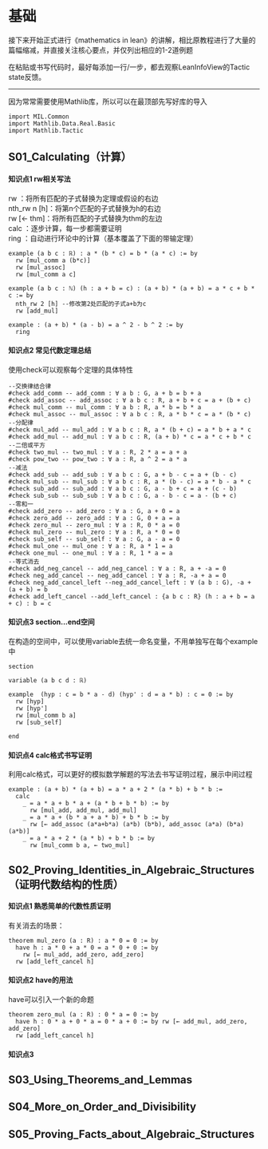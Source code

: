 # 基础

接下来开始正式进行《mathematics in lean》的讲解，相比原教程进行了大量的篇幅缩减，并直接关注核心要点，并仅列出相应的1-2道例题

在粘贴或书写代码时，最好每添加一行/一步，都去观察LeanInfoView的Tactic state反馈。

---
因为常常需要使用Mathlib库，所以可以在最顶部先写好库的导入
```
import MIL.Common
import Mathlib.Data.Real.Basic
import Mathlib.Tactic
```

## S01_Calculating（计算）

#### 知识点1 rw相关写法

rw ：将所有匹配的子式替换为定理或假设的右边<br/>
nth_rw n [h]：将第n个匹配的子式替换为h的右边<br/>
rw [← thm]：将所有匹配的子式替换为thm的左边<br/>
calc ：逐步计算，每一步都需要证明<br/>
ring ：自动进行环论中的计算（基本覆盖了下面的带输定理）

```
example (a b c : ℝ) : a * (b * c) = b * (a * c) := by
  rw [mul_comm a (b*c)]
  rw [mul_assoc]
  rw [mul_comm a c]
```
```
example (a b c : ℕ) (h : a + b = c) : (a + b) * (a + b) = a * c + b * c := by
  nth_rw 2 [h] --修改第2处匹配的子式a+b为c
  rw [add_mul]
```
```
example : (a + b) * (a - b) = a ^ 2 - b ^ 2 := by
  ring
```

#### 知识点2 常见代数定理总结

使用check可以观察每个定理的具体特性
```
--交换律结合律
#check add_comm -- add_comm : ∀ a b : G, a + b = b + a
#check add_assoc -- add_assoc : ∀ a b c : R, a + b + c = a + (b + c)
#check mul_comm -- mul_comm : ∀ a b : R, a * b = b * a
#check mul_assoc -- mul_assoc : ∀ a b c : R, a * b * c = a * (b * c)
--分配律
#check mul_add -- mul_add : ∀ a b c : R, a * (b + c) = a * b + a * c
#check add_mul -- add_mul : ∀ a b c : R, (a + b) * c = a * c + b * c
--二倍或平方
#check two_mul -- two_mul : ∀ a : R, 2 * a = a + a
#check pow_two -- pow_two : ∀ a : R, a ^ 2 = a * a
--减法
#check add_sub -- add_sub : ∀ a b c : G, a + b - c = a + (b - c)
#check mul_sub -- mul_sub : ∀ a b c : R, a * (b - c) = a * b - a * c
#check sub_add -- sub_add : ∀ a b c : G, a - b + c = a + (c - b)
#check sub_sub -- sub_sub : ∀ a b c : G, a - b - c = a - (b + c)
--零和一
#check add_zero -- add_zero : ∀ a : G, a + 0 = a
#check zero_add -- zero_add : ∀ a : G, 0 + a = a
#check zero_mul -- zero_mul : ∀ a : R, 0 * a = 0
#check mul_zero -- mul_zero : ∀ a : R, a * 0 = 0
#check sub_self -- sub_self : ∀ a : G, a - a = 0
#check mul_one -- mul_one : ∀ a : R, a * 1 = a
#check one_mul -- one_mul : ∀ a : R, 1 * a = a
--等式消去
#check add_neg_cancel -- add_neg_cancel : ∀ a : R, a + -a = 0
#check neg_add_cancel -- neg_add_cancel : ∀ a : R, -a + a = 0
#check neg_add_cancel_left --neg_add_cancel_left : ∀ (a b : G), -a + (a + b) = b
#check add_left_cancel --add_left_cancel : {a b c : R} (h : a + b = a + c) : b = c
```

#### 知识点3 section...end空间

在构造的空间中，可以使用variable去统一命名变量，不用单独写在每个example中
```
section

variable (a b c d : ℝ)

example  (hyp : c = b * a - d) (hyp' : d = a * b) : c = 0 := by
  rw [hyp]
  rw [hyp']
  rw [mul_comm b a]
  rw [sub_self]

end
```

#### 知识点4 calc格式书写证明

利用calc格式，可以更好的模拟数学解题的写法去书写证明过程，展示中间过程

```
example : (a + b) * (a + b) = a * a + 2 * (a * b) + b * b :=
  calc
    _ = a * a + b * a + (a * b + b * b) := by
      rw [mul_add, add_mul, add_mul]
    _ = a * a + (b * a + a * b) + b * b := by
      rw [← add_assoc (a*a+b*a) (a*b) (b*b), add_assoc (a*a) (b*a) (a*b)]
    _ = a * a + 2 * (a * b) + b * b := by
      rw [mul_comm b a, ← two_mul]
```


## S02_Proving_Identities_in_Algebraic_Structures（证明代数结构的性质）
#### 知识点1 熟悉简单的代数性质证明
有关消去的场景：
```
theorem mul_zero (a : R) : a * 0 = 0 := by
  have h : a * 0 + a * 0 = a * 0 + 0 := by
    rw [← mul_add, add_zero, add_zero]
  rw [add_left_cancel h]
```
#### 知识点2 have的用法
have可以引入一个新的命题
```
theorem zero_mul (a : R) : 0 * a = 0 := by
  have h : 0 * a + 0 * a = 0 * a + 0 := by rw [← add_mul, add_zero, add_zero]
  rw [add_left_cancel h]
```

#### 知识点3 



## S03_Using_Theorems_and_Lemmas


## S04_More_on_Order_and_Divisibility


## S05_Proving_Facts_about_Algebraic_Structures